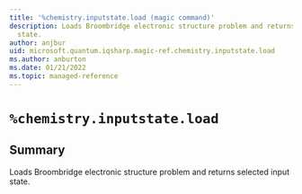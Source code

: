 ```yaml
---
title: '%chemistry.inputstate.load (magic command)'
description: Loads Broombridge electronic structure problem and returns selected input
  state.
author: anjbur
uid: microsoft.quantum.iqsharp.magic-ref.chemistry.inputstate.load
ms.author: anburton
ms.date: 01/21/2022
ms.topic: managed-reference
---
```


<!--
    NB: This file has been automatically generated from Microsoft.Quantum.Chemistry.Jupyter.dll,
        please do not manually edit it.

    [DEBUG] JSON source:
        {"Name": "%chemistry.inputstate.load", "Documentation": {"Summary": "Loads Broombridge electronic structure problem and returns selected input state.", "Full": null, "Description": null, "Remarks": null, "Examples": null, "SeeAlso": null}, "AssemblyName": "Microsoft.Quantum.Chemistry.Jupyter"}
-->

# `%chemistry.inputstate.load`

## Summary

Loads Broombridge electronic structure problem and returns selected input state.
